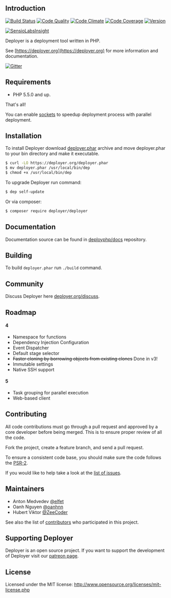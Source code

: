Introduction
------------
[![Build Status](https://travis-ci.org/deployphp/deployer.svg?branch=master)](https://travis-ci.org/deployphp/deployer)
[![Code Quality](http://img.shields.io/scrutinizer/g/deployphp/deployer.svg?style=flat)](https://scrutinizer-ci.com/g/deployphp/deployer/)
[![Code Climate](http://img.shields.io/codeclimate/github/deployphp/deployer.svg?style=flat)](https://codeclimate.com/github/deployphp/deployer)
[![Code Coverage](http://img.shields.io/scrutinizer/coverage/g/deployphp/deployer.svg?style=flat)](https://scrutinizer-ci.com/g/deployphp/deployer/)
[![Version](http://img.shields.io/packagist/v/deployer/deployer.svg?style=flat)](https://packagist.org/packages/deployer/deployer)

[![SensioLabsInsight](https://insight.sensiolabs.com/projects/69072898-df4a-4dee-ab05-c2ae83d6c469/big.png)](https://insight.sensiolabs.com/projects/69072898-df4a-4dee-ab05-c2ae83d6c469)

Deployer is a deployment tool written in PHP.

See [https://deployer.org](https://deployer.org) for more information and documentation.

[![Gitter](https://badges.gitter.im/Join%20Chat.svg)](https://gitter.im/deployphp/deployer?utm_source=badge&utm_medium=badge&utm_campaign=pr-badge)

Requirements
------------
* PHP 5.5.0 and up.

That's all!

You can enable [sockets](http://php.net/manual/en/book.sockets.php) to speedup deployment process with parallel deployment.

Installation
------------
To install Deployer download [deployer.phar](https://deployer.org/deployer.phar) archive and move deployer.phar to your bin directory and make it executable.

``` sh
$ curl -LO https://deployer.org/deployer.phar
$ mv deployer.phar /usr/local/bin/dep
$ chmod +x /usr/local/bin/dep
```

To upgrade Deployer run command:

``` sh
$ dep self-update
```

Or via composer:

``` sh
$ composer require deployer/deployer
```


Documentation
-------------
Documentation source can be found in [deployphp/docs](https://github.com/deployphp/docs) repository.


Building
--------
To build `deployer.phar` run `./build` command.


Community
-------
Discuss Deployer here [deployer.org/discuss](https://deployer.org/discuss).

Roadmap
-------
#### 4 
* Namespace for functions
* Dependency Injection Configuration
* Event Dispatcher
* Default stage selector
* ~~Faster cloning by borrowing objects from existing clones~~ Done in v3!
* Immutable settings
* Native SSH support

#### 5
* Task grouping for parallel execution
* Web-based client

Contributing
------------
All code contributions must go through a pull request and approved by a core developer before being merged.
This is to ensure proper review of all the code.

Fork the project, create a feature branch, and send a pull request.

To ensure a consistent code base, you should make sure the code follows
the [PSR-2](https://github.com/php-fig/fig-standards/blob/master/accepted/PSR-2-coding-style-guide.md).

If you would like to help take a look at the [list of issues](https://github.com/deployphp/deployer/issues).


Maintainers
-----------

* Anton Medvedev [@elfet](https://github.com/elfet)
* Oanh Nguyen [@oanhnn](https://github.com/oanhnn)
* Hubert Viktor [@ZeeCoder](https://github.com/ZeeCoder)

See also the list of [contributors](https://github.com/deployphp/deployer/graphs/contributors) who participated in this project.


Supporting Deployer
-------------------

Deployer is an open source project. If you want to support the development of Deployer visit our [patreon page](https://www.patreon.com/deployer).

License
-------
Licensed under the MIT license: http://www.opensource.org/licenses/mit-license.php
